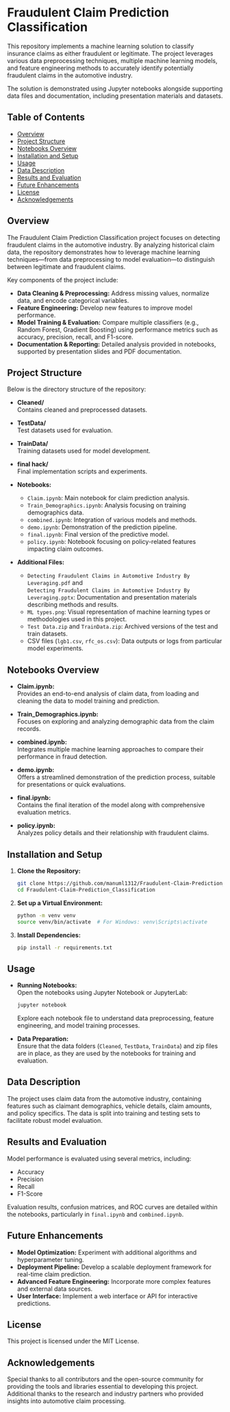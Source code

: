 # Fraudulent Claim Prediction Classification

This repository implements a machine learning solution to classify insurance claims as either fraudulent or legitimate. The project leverages various data preprocessing techniques, multiple machine learning models, and feature engineering methods to accurately identify potentially fraudulent claims in the automotive industry.

The solution is demonstrated using Jupyter notebooks alongside supporting data files and documentation, including presentation materials and datasets.

## Table of Contents

- [Overview](#overview)
- [Project Structure](#project-structure)
- [Notebooks Overview](#notebooks-overview)
- [Installation and Setup](#installation-and-setup)
- [Usage](#usage)
- [Data Description](#data-description)
- [Results and Evaluation](#results-and-evaluation)
- [Future Enhancements](#future-enhancements)
- [License](#license)
- [Acknowledgements](#acknowledgements)

## Overview

The Fraudulent Claim Prediction Classification project focuses on detecting fraudulent claims in the automotive industry. By analyzing historical claim data, the repository demonstrates how to leverage machine learning techniques—from data preprocessing to model evaluation—to distinguish between legitimate and fraudulent claims.

Key components of the project include:
- **Data Cleaning & Preprocessing:** Address missing values, normalize data, and encode categorical variables.
- **Feature Engineering:** Develop new features to improve model performance.
- **Model Training & Evaluation:** Compare multiple classifiers (e.g., Random Forest, Gradient Boosting) using performance metrics such as accuracy, precision, recall, and F1-score.
- **Documentation & Reporting:** Detailed analysis provided in notebooks, supported by presentation slides and PDF documentation.

## Project Structure

Below is the directory structure of the repository:

- **Cleaned/**  
  Contains cleaned and preprocessed datasets.

- **TestData/**  
  Test datasets used for evaluation.

- **TrainData/**  
  Training datasets used for model development.

- **final hack/**  
  Final implementation scripts and experiments.

- **Notebooks:**  
  - `Claim.ipynb`: Main notebook for claim prediction analysis.  
  - `Train_Demographics.ipynb`: Analysis focusing on training demographics data.  
  - `combined.ipynb`: Integration of various models and methods.  
  - `demo.ipynb`: Demonstration of the prediction pipeline.  
  - `final.ipynb`: Final version of the predictive model.  
  - `policy.ipynb`: Notebook focusing on policy-related features impacting claim outcomes.

- **Additional Files:**  
  - `Detecting Fraudulent Claims in Automotive Industry By Leveraging.pdf` and  
    `Detecting Fraudulent Claims in Automotive Industry By Leveraging.pptx`: Documentation and presentation materials describing methods and results.  
  - `ML types.png`: Visual representation of machine learning types or methodologies used in this project.  
  - `Test Data.zip` and `TrainData.zip`: Archived versions of the test and train datasets.  
  - CSV files (`lgb1.csv`, `rfc_os.csv`): Data outputs or logs from particular model experiments.

## Notebooks Overview

- **Claim.ipynb:**  
  Provides an end-to-end analysis of claim data, from loading and cleaning the data to model training and prediction.

- **Train_Demographics.ipynb:**  
  Focuses on exploring and analyzing demographic data from the claim records.

- **combined.ipynb:**  
  Integrates multiple machine learning approaches to compare their performance in fraud detection.

- **demo.ipynb:**  
  Offers a streamlined demonstration of the prediction process, suitable for presentations or quick evaluations.

- **final.ipynb:**  
  Contains the final iteration of the model along with comprehensive evaluation metrics.

- **policy.ipynb:**  
  Analyzes policy details and their relationship with fraudulent claims.

## Installation and Setup

1. **Clone the Repository:**
   ```bash
   git clone https://github.com/manuml1312/Fraudulent-Claim-Prediction_Classification.git
   cd Fraudulent-Claim-Prediction_Classification
   ```

2. **Set up a Virtual Environment:**
   ```bash
   python -m venv venv
   source venv/bin/activate  # For Windows: venv\Scripts\activate
   ```

3. **Install Dependencies:**
   ```bash
   pip install -r requirements.txt
   ```

## Usage

- **Running Notebooks:**  
  Open the notebooks using Jupyter Notebook or JupyterLab:
  ```bash
  jupyter notebook
  ```
  Explore each notebook file to understand data preprocessing, feature engineering, and model training processes.

- **Data Preparation:**  
  Ensure that the data folders (`Cleaned`, `TestData`, `TrainData`) and zip files are in place, as they are used by the notebooks for training and evaluation.

## Data Description

The project uses claim data from the automotive industry, containing features such as claimant demographics, vehicle details, claim amounts, and policy specifics. The data is split into training and testing sets to facilitate robust model evaluation.

## Results and Evaluation

Model performance is evaluated using several metrics, including:
- Accuracy
- Precision
- Recall
- F1-Score

Evaluation results, confusion matrices, and ROC curves are detailed within the notebooks, particularly in `final.ipynb` and `combined.ipynb`.

## Future Enhancements

- **Model Optimization:** Experiment with additional algorithms and hyperparameter tuning.
- **Deployment Pipeline:** Develop a scalable deployment framework for real-time claim prediction.
- **Advanced Feature Engineering:** Incorporate more complex features and external data sources.
- **User Interface:** Implement a web interface or API for interactive predictions.

## License

This project is licensed under the MIT License.

## Acknowledgements

Special thanks to all contributors and the open-source community for providing the tools and libraries essential to developing this project. Additional thanks to the research and industry partners who provided insights into automotive claim processing.
